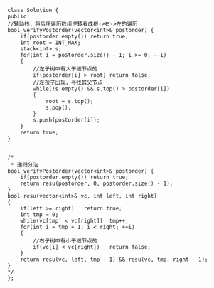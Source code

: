     class Solution {
    public:
    //辅助栈，将后序遍历数组逆转看成根->右->左的遍历
    bool verifyPostorder(vector<int>& postorder) {
        if(postorder.empty()) return true;
        int root = INT_MAX;
        stack<int> s;
        for(int i = postorder.size() - 1; i >= 0; --i)
        {
            //左子树中有大于根节点的
            if(postorder[i] > root) return false;
            //左孩子出现，寻找其父节点
            while(!s.empty() && s.top() > postorder[i])
            {
                root = s.top();
                s.pop();
            }
            s.push(postorder[i]);
        }
        return true;
    }  


    /*
     * 递归分治
    bool verifyPostorder(vector<int>& postorder) {
        if(postorder.empty()) return true;
        return resu(postorder, 0, postorder.size() - 1);
    }    
    bool resu(vector<int>& vc, int left, int right)
    {
        if(left >= right)   return true;
        int tmp = 0;
        while(vc[tmp] < vc[right])  tmp++;
        for(int i = tmp + 1; i < right; ++i)
        {
            //右子树中有小于根节点的
            if(vc[i] < vc[right])   return false;
        }
        return resu(vc, left, tmp - 1) && resu(vc, tmp, right - 1);
    }
    */
    };
